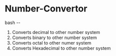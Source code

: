 # Number-Convertor
bash --
1. Converts decimal to other number system
2. Converts binary to other number system
3. Converts octal to other numer system
4. Converts Hexadecimal to other number system
 


